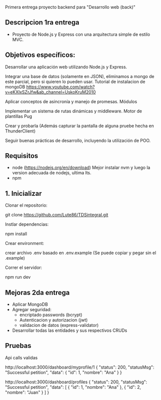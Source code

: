 Primera entrega proyecto backend para "Desarrollo web (back)"

## Descripcion 1ra entrega

- Proyecto de Node.js y Express con una arquitectura simple de estilo MVC.

## Objetivos específicos:

Desarrollar una aplicación web utilizando Node.js y Express.

Integrar una base de datos (solamente en JSON), eliminamos a mongo de este parcial, pero si quieren lo pueden usar. 
Tutorial de instalacion de mongoDB https://www.youtube.com/watch?v=eKXIxSZrJfw&ab_channel=UskoKruM2010

Aplicar conceptos de asincronía y manejo de promesas. Módulos

Implementar un sistema de rutas dinámicas y middleware. Motor de plantillas Pug 

Crear y probarla (Además capturar la pantalla de alguna pruebe hecha en ThunderClient)

Seguir buenas prácticas de desarrollo, incluyendo la utilización de POO.

## Requisitos 

- node (https://nodejs.org/en/download) Mejor instalar nvm y luego la version adecuada de nodejs, ultima lts. 
- npm 

## 1. Inicializar

Clonar el repositorio:

git clone https://github.com/Lute86/TDSintegral.git

Instlar dependencias:

npm install

Crear environment:

crear archivo .env basado en .env.example (Se puede copiar y pegar sin el .example)

Correr el servidor:

npm run dev


## Mejoras 2da entrega

- Aplicar MongoDB
- Agregar seguridad:
  + encriptado passwords (bcrypt)
  + Autenticacion y autorizacion (jwt)
  + validacion de datos (express-validator) 
- Desarrollar todas las entidades y sus respectivos CRUDs

## Pruebas

Api calls validas

http://localhost:3000/dashboard/myprofile/1
{
  "status": 200,
  "statusMsg": "Successful petition",
  "data": {
    "id": 1,
    "nombre": "Ana"
  }
}

http://localhost:3000/dashboard/profiles
{
  "status": 200,
  "statusMsg": "Successful petition",
  "data": [
    {
      "id": 1,
      "nombre": "Ana"
    },
    {
      "id": 2,
      "nombre": "Juan"
    }
  ]
}